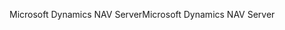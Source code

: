 <span data-ttu-id="3fbdb-101">Microsoft Dynamics NAV Server</span><span class="sxs-lookup"><span data-stu-id="3fbdb-101">Microsoft Dynamics NAV Server</span></span>